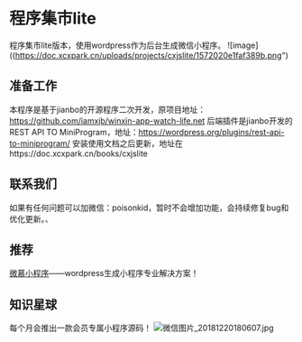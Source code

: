 
# 程序集市lite
程序集市lite版本，使用wordpress作为后台生成微信小程序。
![image]((https://doc.xcxpark.cn/uploads/projects/cxjslite/1572020e1faf389b.png")
## 准备工作
本程序是基于jianbo的开源程序二次开发，原项目地址：https://github.com/iamxjb/winxin-app-watch-life.net
后端插件是jianbo开发的REST API TO MiniProgram，地址：https://wordpress.org/plugins/rest-api-to-miniprogram/
安装使用文档之后更新，地址在https://doc.xcxpark.cn/books/cxjslite
## 联系我们
如果有任何问题可以加微信：poisonkid，暂时不会增加功能，会持续修复bug和优化更新。、



## 推荐
[微慕小程序](https://www.minapper.com/ "微慕小程序")——wordpress生成小程序专业解决方案！

## 知识星球
每个月会推出一款会员专属小程序源码！
![微信图片_20181220180607.jpg](https://doc.xcxpark.cn/uploads/projects/cxjslite/15720282b61f4860.jpg)
